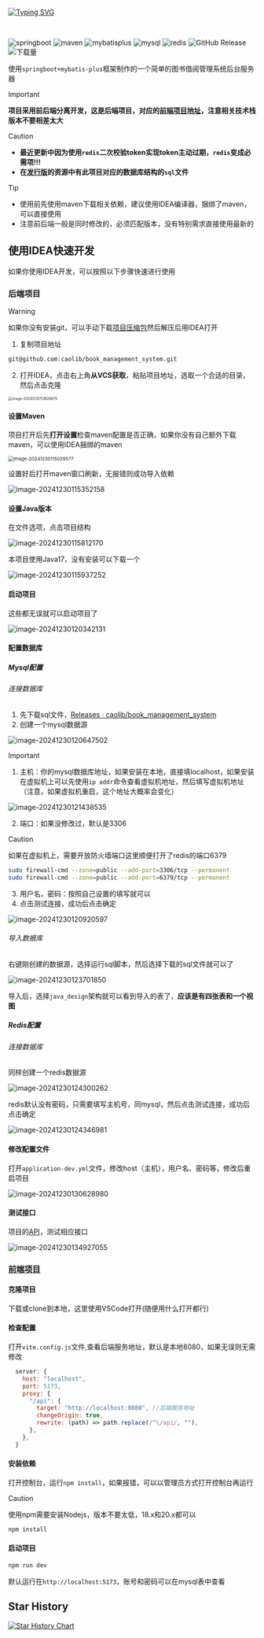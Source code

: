 [![Typing SVG](https://readme-typing-svg.herokuapp.com?font=cascadia+code&size=38&duration=3500&pause=1000&color=00ADFF&center=true&vCenter=true&random=false&width=1000&height=100&lines=Book+lending+management+system;图书借阅管理系统)](https://git.io/typing-svg)

&emsp;&emsp;

![springboot](https://img.shields.io/badge/springboot-v3.0.9-%236DB33F?style=flat&logo=springboot&logoColor=236DB33F&labelColor=white)
![maven](https://img.shields.io/badge/Maven-v3.9.5-blue?style=flat&logo=apachemaven&logoColor=red&labelColor=white)
![mybatisplus](https://img.shields.io/badge/MybatisPlus-v3.5.3.1-red?style=flat&labelColor=white)
![mysql](https://img.shields.io/badge/MySQL-v8.2.0-blue?style=flat&logo=mysql&logoColor=blue&labelColor=white)
![redis](https://img.shields.io/badge/Redis-v7.0.12-red?style=flat&logo=redis&logoColor=%23DC382D&labelColor=white)
![GitHub Release](https://img.shields.io/github/v/release/tankingcao/java_design?include_prereleases&sort=date&display_name=release&style=flat&labelColor=red&cacheSeconds=3600)
![下载量](https://img.shields.io/github/downloads/caolib/book_management_system/total.svg)


使用`springboot+mybatis-plus`框架制作的一个简单的图书借阅管理系统后台服务器

> [!important]
>
> **项目采用前后端分离开发，这是后端项目，对应的[前端项目地址](https://github.com/caolib/vue3-vite)，注意相关技术栈版本不要相差太大**

> [!caution]
>
> - **最近更新中因为使用`redis`二次校验token实现token主动过期，`redis`变成必需项!!!**
> - **在[发行版](https://github.com/caolib/book_management_system/releases)的资源中有此项目对应的数据库结构的`sql`文件**

> [!tip]
> - 使用前先使用maven下载相关依赖，建议使用IDEA编译器，捆绑了maven，可以直接使用
> - 注意前后端一般是同时修改的，必须匹配版本，没有特别需求直接使用最新的

## 使用IDEA快速开发

如果你使用IDEA开发，可以按照以下步骤快速进行使用

### 后端项目

> [!WARNING]
>
> 如果你没有安装git，可以手动下载[项目压缩包](https://github.com/caolib/book_management_system/archive/refs/heads/master.zip)然后解压后用IDEA打开

1. 复制项目地址

```bash
git@github.com:caolib/book_management_system.git
```

2. 打开IDEA，点击右上角**从VCS获取**，粘贴项目地址，选取一个合适的目录，然后点击克隆

<img src="https://s2.loli.net/2024/12/30/fm7o3L4EDTVQZAR.png" alt="image-20241230113626675" style="zoom: 50%;" />

#### 设置Maven

项目打开后先**打开设置**检查maven配置是否正确，如果你没有自己额外下载maven，可以使用IDEA捆绑的maven

<img src="https://s2.loli.net/2024/12/30/bcy9G1Bo6qKnwWL.png" alt="image-20241230115029577" style="zoom:67%;" />

设置好后打开maven窗口刷新，无报错则成功导入依赖

![image-20241230115352158](https://s2.loli.net/2024/12/30/FlNtrXiGqSzLTC3.png)

#### 设置Java版本

在文件选项，点击项目结构

![image-20241230115812170](https://s2.loli.net/2024/12/30/78ZGtsJQ1uWwiqD.png)

本项目使用Java17，没有安装可以下载一个

![image-20241230115937252](https://s2.loli.net/2024/12/30/ct17Yg49obIqdf5.png)

#### 启动项目

这些都无误就可以启动项目了

![image-20241230120342131](https://s2.loli.net/2024/12/30/CnyfmkMYhcbjgzO.png)

#### 配置数据库

##### Mysql配置

###### 连接数据库

1. 先下载sql文件，[Releases · caolib/book_management_system](https://github.com/caolib/book_management_system/releases)
2. 创建一个mysql数据源

![image-20241230120647502](https://s2.loli.net/2024/12/30/jJfCoGuQl8zdXKt.png)

> [!IMPORTANT]
>
> 1. 主机：你的mysql数据库地址，如果安装在本地，直接填localhost，如果安装在虚拟机上可以先使用`ip addr`命令查看虚拟机地址，然后填写虚拟机地址（注意，如果虚拟机重启，这个地址大概率会变化）
>
> ![image-20241230121438535](https://s2.loli.net/2024/12/30/ojKx2nCA1gmJeZ3.png)
>
> 2. 端口：如果没修改过，默认是3306
>
> > [!caution]
> >
> > 如果在虚拟机上，需要开放防火墙端口这里顺便打开了redis的端口6379
> >
> > ```bash
> > sudo firewall-cmd --zone=public --add-port=3306/tcp --permanent
> > sudo firewall-cmd --zone=public --add-port=6379/tcp --permanent
> > ```
>
> 3. 用户名，密码：按照自己设置的填写就可以
> 4. 点击测试连接，成功后点击确定



![image-20241230120920597](https://s2.loli.net/2024/12/30/Fjw8QLcZ1eT4zMb.png)

###### 导入数据库

右键刚创建的数据源，选择运行sql脚本，然后选择下载的sql文件就可以了

![image-20241230123701850](https://s2.loli.net/2024/12/30/iIlEFJ1D5P89eaX.png)

导入后，选择`java_design`架构就可以看到导入的表了，**应该是有四张表和一个视图**

##### Redis配置

###### 连接数据库

同样创建一个redis数据源

![image-20241230124300262](https://s2.loli.net/2024/12/30/IvGRhDyglKxbPqM.png)

redis默认没有密码，只需要填写主机号，同mysql，然后点击测试连接，成功后点击确定

![image-20241230124346981](https://s2.loli.net/2024/12/30/UsvGWhiOnxAdpuP.png)

#### 修改配置文件

打开`application-dev.yml`文件，修改host（主机），用户名、密码等，修改后重启项目

![image-20241230130628980](https://s2.loli.net/2024/12/30/jQ63Re19UYduLPM.png)

#### 测试接口

项目的[API](https://app.apifox.com/project/5694188)，测试相应接口

![image-20241230134927055](https://s2.loli.net/2024/12/30/kcLVWdvb7loOeYA.png)

### [前端项目](https://github.com/caolib/vue3-vite)

#### 克隆项目

下载或clone到本地，这里使用VSCode打开(随便用什么打开都行)

#### 检查配置

打开`vite.config.js`文件,查看后端服务地址，默认是本地8080，如果无误则无需修改

```js
  server: {
    host: "localhost",
    port: 5173,
    proxy: {
      "/api": {
        target: "http://localhost:8080", //后端服务地址
        changeOrigin: true,
        rewrite: (path) => path.replace(/^\/api/, ""),
      },
    },
  }
```

#### 安装依赖

打开控制台，运行`npm install`，如果报错，可以以管理员方式打开控制台再运行

> [!CAUTION]
>
> 使用npm需要安装Nodejs，版本不要太低，18.x和20.x都可以

```sh
npm install
```

#### 启动项目

```sh
npm run dev
```

默认运行在`http://localhost:5173`，账号和密码可以在mysql表中查看

## Star History

[![Star History Chart](https://api.star-history.com/svg?repos=caolib/book_management_system,caolib/vue3-vite&type=Timeline)](https://star-history.com/#caolib/book_management_system&caolib/vue3-vite&Timeline)
